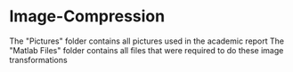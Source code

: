 # Image-Compression

The "Pictures" folder contains all pictures used in the academic report
The "Matlab Files" folder contains all files that were required to do these image transformations
